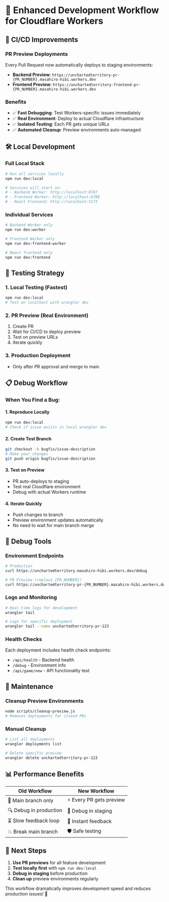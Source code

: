 # 🚀 Enhanced Development Workflow for Cloudflare Workers

## 🔄 CI/CD Improvements

### PR Preview Deployments
Every Pull Request now automatically deploys to staging environments:

- **Backend Preview**: `https://unchartedterritory-pr-{PR_NUMBER}.masahiro-hibi.workers.dev`
- **Frontend Preview**: `https://unchartedterritory-frontend-pr-{PR_NUMBER}.masahiro-hibi.workers.dev`

### Benefits
- ✅ **Fast Debugging**: Test Workers-specific issues immediately
- ✅ **Real Environment**: Deploy to actual Cloudflare infrastructure
- ✅ **Isolated Testing**: Each PR gets unique URLs
- ✅ **Automated Cleanup**: Preview environments auto-managed

## 🛠️ Local Development

### Full Local Stack
```bash
# Run all services locally
npm run dev:local

# Services will start on:
# - Backend Worker: http://localhost:8787
# - Frontend Worker: http://localhost:8788  
# - React Frontend: http://localhost:5173
```

### Individual Services
```bash
# Backend Worker only
npm run dev:worker

# Frontend Worker only  
npm run dev:frontend-worker

# React frontend only
npm run dev:frontend
```

## 🧪 Testing Strategy

### 1. Local Testing (Fastest)
```bash
npm run dev:local
# Test on localhost with wrangler dev
```

### 2. PR Preview (Real Environment)
1. Create PR
2. Wait for CI/CD to deploy preview
3. Test on preview URLs
4. Iterate quickly

### 3. Production Deployment
- Only after PR approval and merge to main

## 📋 Debug Workflow

### When You Find a Bug:

#### 1. Reproduce Locally
```bash
npm run dev:local
# Check if issue exists in local wrangler dev
```

#### 2. Create Test Branch
```bash
git checkout -b bugfix/issue-description
# Make your changes
git push origin bugfix/issue-description
```

#### 3. Test on Preview
- PR auto-deploys to staging
- Test real Cloudflare environment
- Debug with actual Workers runtime

#### 4. Iterate Quickly
- Push changes to branch
- Preview environment updates automatically
- No need to wait for main branch merge

## 🔧 Debug Tools

### Environment Endpoints
```bash
# Production
curl https://unchartedterritory.masahiro-hibi.workers.dev/debug

# PR Preview (replace {PR_NUMBER})
curl https://unchartedterritory-pr-{PR_NUMBER}.masahiro-hibi.workers.dev/debug
```

### Logs and Monitoring
```bash
# Real-time logs for development
wrangler tail

# Logs for specific deployment
wrangler tail --name unchartedterritory-pr-123
```

### Health Checks
Each deployment includes health check endpoints:
- `/api/health` - Backend health
- `/debug` - Environment info
- `/api/game/new` - API functionality test

## 🧹 Maintenance

### Cleanup Preview Environments
```bash
node scripts/cleanup-preview.js
# Removes deployments for closed PRs
```

### Manual Cleanup
```bash
# List all deployments
wrangler deployments list

# Delete specific preview
wrangler delete unchartedterritory-pr-123
```

## 📊 Performance Benefits

| Old Workflow | New Workflow |
|--------------|--------------|
| 🐌 Main branch only | ⚡ Every PR gets preview |
| 🔍 Debug in production | 🧪 Debug in staging |
| ⏳ Slow feedback loop | 🚀 Instant feedback |
| 💥 Break main branch | 🛡️ Safe testing |

## 🎯 Next Steps

1. **Use PR previews** for all feature development
2. **Test locally first** with `npm run dev:local`
3. **Debug in staging** before production
4. **Clean up** preview environments regularly

This workflow dramatically improves development speed and reduces production issues! 🎉
